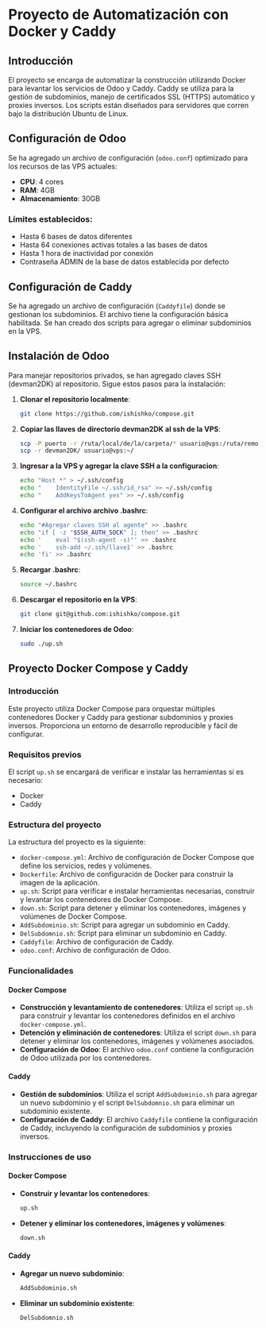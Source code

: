 # Proyecto de Automatización con Docker y Caddy

## Introducción

El proyecto se encarga de automatizar la construcción utilizando Docker para levantar los servicios de Odoo y Caddy. Caddy se utiliza para la gestión de subdominios, manejo de certificados SSL (HTTPS) automático y proxies inversos. Los scripts están diseñados para servidores que corren bajo la distribución Ubuntu de Linux.

## Configuración de Odoo

Se ha agregado un archivo de configuración (`odoo.conf`) optimizado para los recursos de las VPS actuales:

- **CPU**: 4 cores
- **RAM**: 4GB
- **Almacenamiento**: 30GB

### Límites establecidos:

- Hasta 6 bases de datos diferentes
- Hasta 64 conexiones activas totales a las bases de datos
- Hasta 1 hora de inactividad por conexión
- Contraseña ADMIN de la base de datos establecida por defecto

## Configuración de Caddy

Se ha agregado un archivo de configuración (`Caddyfile`) donde se gestionan los subdominios. El archivo tiene la configuración básica habilitada. Se han creado dos scripts para agregar o eliminar subdominios en la VPS.

## Instalación de Odoo

Para manejar repositorios privados, se han agregado claves SSH (devman2DK) al repositorio. Sigue estos pasos para la instalación:

1. **Clonar el repositorio localmente**:
    ```bash
    git clone https://github.com/ishishko/compose.git
    ```

2. **Copiar las llaves de directorio devman2DK al ssh de la VPS**:
    ```bash
    scp -P puerto -r /ruta/local/de/la/carpeta/* usuario@vps:/ruta/remota/de/destino
    scp -r devman2DK/ usuario@vps:~/
    ```

3. **Ingresar a la VPS y agregar la clave SSH a la configuracion**:
    ```bash
    echo "Host *" > ~/.ssh/config
    echo "    IdentityFile ~/.ssh/id_rsa" >> ~/.ssh/config
    echo "    AddKeysToAgent yes" >> ~/.ssh/config
    ```

4. **Configurar el archivo archivo .bashrc**:
    ```bash
    echo "#Agregar claves SSH al agente" >> .bashrc
    echo "if [ -z "$SSH_AUTH_SOCK" ]; then" >> .bashrc
    echo '    eval "$(ssh-agent -s)"' >> .bashrc
    echo '    ssh-add ~/.ssh/llave1' >> .bashrc
    echo 'fi' >> .bashrc
    ```

5. **Recargar .bashrc**:
    ```bash
    source ~/.bashrc
    ```

6. **Descargar el repositorio en la VPS**:
    ```bash
    git clone git@github.com:ishishko/compose.git
    ```

7. **Iniciar los contenedores de Odoo**:
    ```bash
    sudo ./up.sh
    ```

## Proyecto Docker Compose y Caddy

### Introducción

Este proyecto utiliza Docker Compose para orquestar múltiples contenedores Docker y Caddy para gestionar subdominios y proxies inversos. Proporciona un entorno de desarrollo reproducible y fácil de configurar.

### Requisitos previos

El script `up.sh` se encargará de verificar e instalar las herramientas si es necesario:

- Docker
- Caddy

### Estructura del proyecto

La estructura del proyecto es la siguiente:

- `docker-compose.yml`: Archivo de configuración de Docker Compose que define los servicios, redes y volúmenes.
- `Dockerfile`: Archivo de configuración de Docker para construir la imagen de la aplicación.
- `up.sh`: Script para verificar e instalar herramientas necesarias, construir y levantar los contenedores de Docker Compose.
- `down.sh`: Script para detener y eliminar los contenedores, imágenes y volúmenes de Docker Compose.
- `AddSubdominio.sh`: Script para agregar un subdominio en Caddy.
- `DelSubdomnio.sh`: Script para eliminar un subdominio en Caddy.
- `Caddyfile`: Archivo de configuración de Caddy.
- `odoo.conf`: Archivo de configuración de Odoo.

### Funcionalidades

#### Docker Compose

- **Construcción y levantamiento de contenedores**: Utiliza el script `up.sh` para construir y levantar los contenedores definidos en el archivo `docker-compose.yml`.
- **Detención y eliminación de contenedores**: Utiliza el script `down.sh` para detener y eliminar los contenedores, imágenes y volúmenes asociados.
- **Configuración de Odoo**: El archivo `odoo.conf` contiene la configuración de Odoo utilizada por los contenedores.

#### Caddy

- **Gestión de subdominios**: Utiliza el script `AddSubdominio.sh` para agregar un nuevo subdominio y el script `DelSubdomnio.sh` para eliminar un subdominio existente.
- **Configuración de Caddy**: El archivo `Caddyfile` contiene la configuración de Caddy, incluyendo la configuración de subdominios y proxies inversos.

### Instrucciones de uso

#### Docker Compose

- **Construir y levantar los contenedores**:
    ```bash
    up.sh
    ```

- **Detener y eliminar los contenedores, imágenes y volúmenes**:
    ```bash
    down.sh
    ```

#### Caddy

- **Agregar un nuevo subdominio**:
    ```bash
    AddSubdominio.sh
    ```

- **Eliminar un subdominio existente**:
    ```bash
    DelSubdomnio.sh
    ```